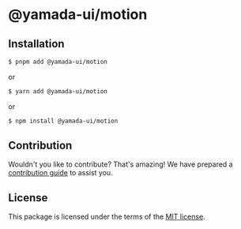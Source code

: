 # @yamada-ui/motion

## Installation

```sh
$ pnpm add @yamada-ui/motion
```

or

```sh
$ yarn add @yamada-ui/motion
```

or

```sh
$ npm install @yamada-ui/motion
```

## Contribution

Wouldn't you like to contribute? That's amazing! We have prepared a [contribution guide](https://github.com/hirotomoyamada/yamada-ui/blob/main/CONTRIBUTING.md) to assist you.

## License

This package is licensed under the terms of the
[MIT license](https://github.com/hirotomoyamada/yamada-ui/blob/main/LICENSE).
